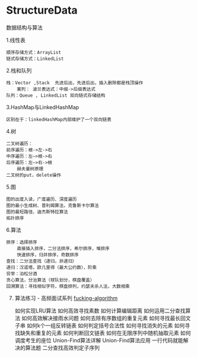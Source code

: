 # StructureData
数据结构与算法

1.线性表

	顺序存储方式：ArrayList
	链式存储方式：LinkedList
2.栈和队列

	栈：Vector ,Stack  先进后出，先进后出，插入删除都是栈顶操作
		案列： 波兰表达式：中缀->后缀表达式
	队列：Queue , LinkedList 双向链式存储结构
3.HashMap与LinkedHashMap

	区别在于：linkedHashMap内部维护了一个双向链表
4.树

	二叉树遍历：
	前序遍历：根->左->右
	中序遍历：左—>根->右
	后序遍历：左—>右->根
		赫夫曼树原理
	二叉树的put，delete操作
5.图

	图的出度入读，广度遍历、深度遍历
	图的最小生成树、普利姆算法，克鲁斯卡尔算法
	图的最短路径、迪杰斯特拉算法
	拓扑排序
6.算法

	排序：选择排序
		直接插入排序，二分法排序，希尔排序，堆排序
		快速排序，归并排序，奇数排序
	查找：二分法查找（递归，非递归）
	递归：汉诺塔，欧几里得（最大公约数），阶乘
	穷举：泊松分酒
	贪心算法，分治算法（球队划分，棋盘覆盖）
	回溯算法：寻找相似字符，棋盘排列，约瑟夫杀人法，大数相乘

7.  算法练习 - 高频面试系列 [fucking-algorithm](https://github.com/labuladong/fucking-algorithm)

	如何实现LRU算法
    如何高效寻找素数
    如何计算编辑距离
    如何运用二分查找算法
    如何高效解决接雨水问题
    如何去除有序数组的重复元素
    如何寻找最长回文子串
    如何k个一组反转链表
    如何判定括号合法性
    如何寻找消失的元素
    如何寻找缺失和重复的元素
    如何判断回文链表
    如何在无限序列中随机抽取元素
    如何调度考生的座位
    Union-Find算法详解
    Union-Find算法应用
    一行代码就能解决的算法题
    二分查找高效判定子序列